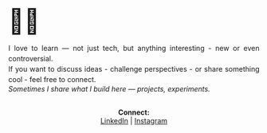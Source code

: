 <p align="center">
  <h1 style="margin-bottom: 5px; font-size: 48px; font-weight: bold;">👋🏻</h1>
</p>

<p align="justify" style="max-width: 600px; margin: auto; line-height: 1.5;">
  I love to learn — not just tech, but anything interesting - new or even controversial.<br>
  If you want to discuss ideas - challenge perspectives - or share something cool - feel free to connect.
</p>

<p align="justify" style="max-width: 600px; margin: auto; font-style: italic;">
  Sometimes I share what I build here — projects, experiments.
</p>

<p align="center" style="margin-top: 30px;">
  <strong>Connect:</strong><br>
  <a href="https://www.linkedin.com/in/faraz-malik-80b463248">LinkedIn</a> | 
  <a href="https://www.instagram.com/farax_malik/">Instagram</a>
</p>
